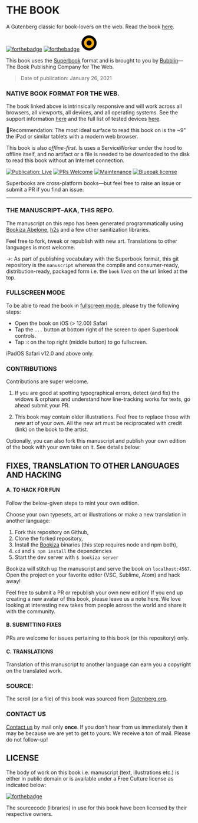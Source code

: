 # THE BOOK

A Gutenberg classic for book-lovers on the web. Read the book <a href="https://bubblin.io/book/romeo-and-juliet-by-william-shakespeare" class="cover">here</a>.


[![forthebadge](https://forthebadge.com/images/badges/built-by-hipsters.svg)](https://bubblin.io/about)
<a href="https://bubblin.io/book/romeo-and-juliet-by-william-shakespeare" class="cover"><img src="https://camo.githubusercontent.com/6d0507b14426923c8c4afad849afd1c8391597d7/68747470733a2f2f666f7274686562616467652e636f6d2f696d616765732f6261646765732f636865636b2d69742d6f75742e737667" alt="forthebadge" data-canonical-src="https://forthebadge.com/images/badges/check-it-out.svg" style="max-width:100%;"></a>
[<img src="https://raw.githubusercontent.com/marvindanig/assets/master/bubblin.png" width="44px" title="Bubblin Superbooks">](https://bubblin.io)


This book uses the [Superbook](https://bubblin.io/docs/format) format and is brought to you by [Bubblin](https://bubblin.io/about)—The Book Publishing Company for The Web.


<blockquote><p>Date of publication: <date id="date">January 26, 2021</date></p></blockquote>

### NATIVE BOOK FORMAT FOR THE WEB.

The book linked above is intrinsically responsive and will work across all browsers, all viewports, all devices, and all operating systems. See the support information [here](https://bubblin.io/support) and the full list of tested devices [here](https://bubblin.io/devices).

🤙Recommendation: The most ideal surface to read this book on is the \~9" the iPad or similar tablets with a modern web browser. 

This book is also _offline-first_. Is uses a ServiceWorker under the hood to offline itself, and no artifact or a file is needed to be downloaded to the disk to read this book without an Internet connection.



<a href="https://bubblin.io/book/romeo-and-juliet-by-william-shakespeare" class="cover"><img src="https://camo.githubusercontent.com/3d05c191fd879f30eee14672539100b9d74e23e5/68747470733a2f2f696d672e736869656c64732e696f2f62616467652f5375706572626f6f6b2d5075626c69736865642d627269676874677265656e2e737667" alt="Publication: Live" data-canonical-src="https://img.shields.io/badge/Superbook-Published-brightgreen.svg" style="max-width:100%;"></a>
[![PRs Welcome](https://img.shields.io/badge/PRs-welcome-brightgreen.svg?style=flat-square)](http://makeapullrequest.com)
[![Maintenance](https://img.shields.io/badge/Maintained%3F-yes-green.svg)](https://bubblin.io/cover/we-by-eugene-zamyatin#frontmatter)
[![Blueoak license](https://img.shields.io/badge/Blueoak-Council-blue.svg)](https://blueoakcouncil.org/license/1.0.0)


Superbooks are cross-platform books—but feel free to raise an issue or submit a PR if you find an issue.

---

### THE MANUSCRIPT–AKA, THIS REPO.

The manuscript on this repo has been generated programmatically using [Bookiza Abelone](https://bookiza.io), [h2s](https://github.com/bookiza/h2s) and a few other sanitization libraries. 

Feel free to fork, tweak or republish with new art. Translations to other languages is most welcome.

→: As part of publishing vocabulary with the Superbook format, this git repository is the `manuscript` whereas the compile and consumer-ready, distribution-ready, packaged form i.e. the `book` _lives_ on the url linked at the top.


### FULLSCREEN MODE

To be able to read the book in [fullscreen mode](https://bubblin.io/blog/fullscreen-api-ipad), please try the following steps:

- Open the book on iOS (&gt; 12.00) Safari
- Tap the `...` button at bottom right of the screen to open Superbook controls.
- Tap `⤮` on the top right (middle button) to go fullscreen.

iPadOS Safari v12.0 and above only.

### CONTRIBUTIONS

Contributions are super welcome.

1. If you are good at spotting typographical errors, detect (and fix) the widows &amp; orphans and understand how line-tracking works for texts, go ahead submit your PR.

2. This book may contain older illustrations. Feel free to replace those with new art of your own. All the new art must be reciprocated with credit (link) on the book to the artist.

Optionally, you can also fork this manuscript and publish your own edition of the book with your own take on it. See details below:

## FIXES, TRANSLATION TO OTHER LANGUAGES AND HACKING


#### A. TO HACK FOR FUN

Follow the below-given steps to mint your own edition. 

Choose your own typesets, art or illustrations or make a new translation in another language:

1. Fork this repository on Github,
2. Clone the forked repository,
3. Install the [Bookiza](https://bookiza.io) binaries (this step requires node and npm both),
4. `cd` and `$ npm install` the dependencies
5. Start the dev server with `$ bookiza server`

Bookiza will stitch up the manuscript and serve the book on `localhost:4567`. Open the project on your favorite editor (VSC, Sublime, Atom) and hack away!

Feel free to submit a PR or republish your own new edition! If you end up creating a new avatar of this book, please leave us a note here. We love looking at interesting new takes from people across the world and share it with the community.


#### B. SUBMITTING FIXES
PRs are welcome for issues pertaining to this book (or this repository) only.

#### C. TRANSLATIONS

Translation of this manuscript to another language can earn you a copyright on the translated work. 

### SOURCE:

The scroll (or a file) of this book was sourced from [Gutenberg.org](http://gutenberg.org).


### CONTACT US

<a href="https://bubblin.io/blog/contact">Contact us</a> by mail only **once**. If you don't hear from us immediately then it may be because we are yet to get to yours. We receive a ton of mail. Please do not follow-up!

## LICENSE

The body of work on this book i.e. manuscript (text, illustrations etc.) is either in public domain or is available under a Free Culture license as indicated below:

[![forthebadge](https://forthebadge.com/images/badges/cc-by.svg)](https://creativecommons.org/licenses/by/4.0/)

The sourcecode (libraries) in use for this book have been licensed by their respective owners.
